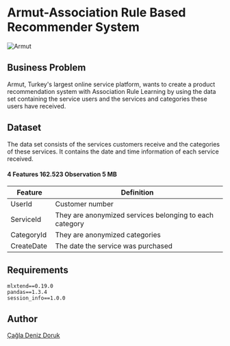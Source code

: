 # Armut-Association Rule Based Recommender System
![Armut](https://user-images.githubusercontent.com/84645968/217642487-de13b7cd-2fa8-4759-9dc1-af6a31877e8e.png)
## Business Problem
Armut, Turkey's largest online service platform, wants to create a product recommendation system with Association Rule Learning by using the data set containing the service users and the services and categories these users have received.
## Dataset
The data set consists of the services customers receive and the categories of these services. It contains the date and time information of each service received.
#### 4 Features 162.523 Observation 5 MB
| Feature | Definition |
| --- | --- |
| UserId | Customer number |
| ServiceId | They are anonymized services belonging to each category |
| CategoryId | They are anonymized categories |
| CreateDate | The date the service was purchased|
## Requirements
```
mlxtend==0.19.0
pandas==1.3.4
session_info==1.0.0
```
## Author
[Çağla Deniz Doruk](https://github.com/cagladenizdoruk)
